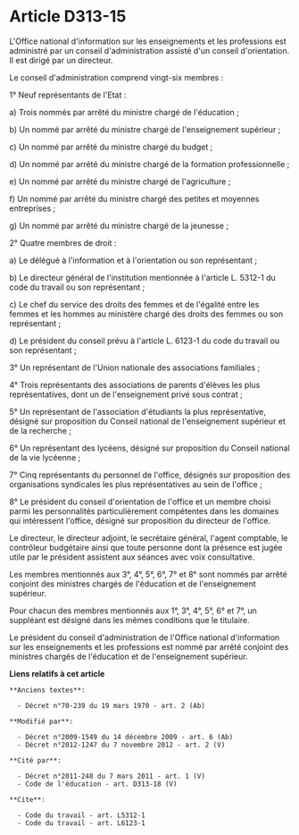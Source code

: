 # Article D313-15

L'Office national d'information sur les enseignements et les professions est administré par un conseil d'administration
assisté d'un conseil d'orientation. Il est dirigé par un directeur. 

Le conseil d'administration comprend vingt-six membres : 

1° Neuf représentants de l'Etat : 

a) Trois nommés par arrêté du ministre chargé de l'éducation ; 

b) Un nommé par arrêté du ministre chargé de l'enseignement supérieur ; 

c) Un nommé par arrêté du ministre chargé du budget ; 

d) Un nommé par arrêté du ministre chargé de la formation professionnelle ; 

e) Un nommé par arrêté du ministre chargé de l'agriculture ; 

f) Un nommé par arrêté du ministre chargé des petites et moyennes entreprises ; 

g) Un nommé par arrêté du ministre chargé de la jeunesse ; 

2° Quatre membres de droit : 

a) Le délégué à l'information et à l'orientation ou son représentant ; 

b) Le directeur général de l'institution mentionnée à l'article L. 5312-1 du code du travail ou son représentant ; 

c) Le chef du service des droits des femmes et de l'égalité entre les femmes et les hommes au ministère chargé des droits des
femmes ou son représentant ; 

d) Le président du conseil prévu à l'article L. 6123-1 du code du travail ou son représentant ; 

3° Un représentant de l'Union nationale des associations familiales ; 

4° Trois représentants des associations de parents d'élèves les plus représentatives, dont un de l'enseignement privé sous
contrat ; 

5° Un représentant de l'association d'étudiants la plus représentative, désigné sur proposition du Conseil national de
l'enseignement supérieur et de la recherche ; 

6° Un représentant des lycéens, désigné sur proposition du Conseil national de la vie lycéenne ; 

7° Cinq représentants du personnel de l'office, désignés sur proposition des organisations syndicales les plus
représentatives au sein de l'office ; 

8° Le président du conseil d'orientation de l'office et un membre choisi parmi les personnalités particulièrement compétentes
dans les domaines qui intéressent l'office, désigné sur proposition du directeur de l'office. 

Le directeur, le directeur adjoint, le secrétaire général, l'agent comptable, le        contrôleur budgétaire ainsi que toute
personne dont la présence est jugée utile par le président assistent aux séances avec voix consultative. 

Les membres mentionnés aux 3°, 4°, 5°, 6°, 7° et 8° sont nommés par arrêté conjoint des ministres chargés de l'éducation et
de l'enseignement supérieur. 

Pour chacun des membres mentionnés aux 1°, 3°, 4°, 5°, 6° et 7°, un suppléant est désigné dans les mêmes conditions que le
titulaire. 

Le président du conseil d'administration de l'Office national d'information sur les enseignements et les professions est
nommé par arrêté conjoint des ministres chargés de l'éducation et de l'enseignement supérieur.

**Liens relatifs à cet article**

	**Anciens textes**:

	  - Décret n°70-239 du 19 mars 1970 - art. 2 (Ab)

	**Modifié par**:

	  - Décret n°2009-1549 du 14 décembre 2009 - art. 6 (Ab)
	  - Décret n°2012-1247 du 7 novembre 2012 - art. 2 (V)

	**Cité par**:

	  - Décret n°2011-248 du 7 mars 2011 - art. 1 (V)
	  - Code de l'éducation - art. D313-18 (V)

	**Cite**:

	  - Code du travail - art. L5312-1
	  - Code du travail - art. L6123-1
